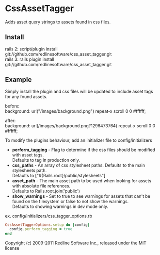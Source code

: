 # CssAssetTagger

Adds asset query strings to assets found in css files.

## Install

rails 2: script/plugin install git://github.com/redlinesoftware/css_asset_tagger.git  
rails 3: rails plugin install git://github.com/redlinesoftware/css_asset_tagger.git

## Example

Simply install the plugin and css files will be updated to include asset tags for any found assets.

before:  
background: url("/images/background.png") repeat-x scroll 0 0 #ffffff;

after:  
background: url(/images/background.png?1296473764) repeat-x scroll 0 0 #ffffff;

To modify the plugins behaviour, add an initializer file to config/initializers  

* __perform_tagging__ - Flag to determine if the css files should be modified with asset tags.  
    Defaults to tag in production only.
* __css_paths__ - An array of css stylesheet paths. Defaults to the main stylesheets path.  
    Defaults to ["#{Rails.root}/public/stylesheets"]
* __asset_path__ - The main asset path to be used when looking for assets with absolute file references.  
    Defaults to Rails.root.join('public')
* __show_warnings__ - Set to true to see warnings for assets that can't be found on the filesystem or false to not show the warnings.  
    Defaults to showing warnings in dev mode only.

ex. config/initializers/css_tagger_options.rb

```ruby
CssAssetTaggerOptions.setup do |config|
  config.perform_tagging = true
end
```

Copyright (c) 2009-2011 Redline Software Inc., released under the MIT license
